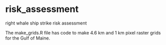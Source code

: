 # risk_assessment
right whale ship strike risk assessment

The make_grids.R file has code to make 4.6 km and 1 km pixel raster grids for the Gulf of Maine.  

